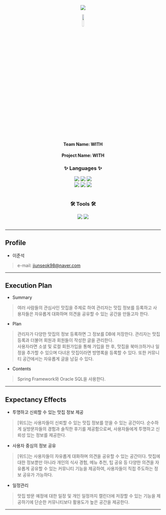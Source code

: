 <div align=center>
 <img src="https://capsule-render.vercel.app/api?type=rect&color=black&text=%20%20WITH%20%20&fontAlign=30&fontColor=ffffff&fontSize=30&textBg=true&desc=%EB%A7%9B%EC%A7%91%20%EC%A0%95%EB%B3%B4%20%EA%B3%B5%EC%9C%A0%20%EC%BB%A4%EB%AE%A4%EB%8B%88%ED%8B%B0&descAlign=60&descAlignY=50" />
</div>
<div align=center>
 <p><img width="10%" src="https://github.com/juns2ok/WITH/assets/163388549/c2f1e5b4-5ca8-4dc8-a133-8ae61422e914"></p>
 <h4>Team Name: WITH</h4>
 <h4>Project Name: WITH</h4>
</div>

<div align=center>
	<h3>✨ Languages ✨</h3>
</div>
<div align="center">
	<img src="https://img.shields.io/badge/HTML5-E34F26?style=flat&logo=HTML5&logoColor=white" />
	<img src="https://img.shields.io/badge/CSS3-1572B6?style=flat&logo=CSS3&logoColor=white" />
	<img src="https://img.shields.io/badge/JavaScript-F7DF1E?style=flat&logo=JavaScript&logoColor=white" />
  <br>
  <img src="https://img.shields.io/badge/Spring-6DB33F?style=flat&logo=Spring&logoColor=white" />
  <img src="https://img.shields.io/badge/Mybatis-000000?style=flat&logo=Fluentd&logoColor=white" />
  <img src="https://img.shields.io/badge/Oracle%20SQL-F80000?style=flat&logo=Oracle&logoColor=white" />
</div>
<br>
<div align=center>
	<h3>🛠 Tools 🛠</h3>
</div>
<div align=center>
  <img src="https://img.shields.io/badge/Eclipse%20IDE-2C2255?style=flat&logo=EclipseIDE&logoColor=white" />
	<img src="https://img.shields.io/badge/Tomcat-F8DC75?style=flat&logo=ApacheTomcat&logoColor=white" />
</div>
<br>

-------------------------------------------

## Profile

- 이준석
> e-mail: jjunseok98@naver.com

---------------------------------------


## Execution Plan
- Summary
>  여러 사람들의 관심사인 맛집을 주제로 하여 관리자는 맛집 정보를 등록하고 사용자들은 자유롭게 대화하며 의견을 공유할 수 있는 공간을 만들고자 한다.

- Plan
>  관리자가 다양한 맛집의 정보 등록하면 그 정보를 DB에 저장한다. 관리자는 맛집 등록과 더불어 회원과 회원들이 작성한 글을 관리한다. <br> 사용자라면 소셜 및 로컬 회원가입을 통해 가입을 한 후, 맛집을 북마크하거나 일정을 추가할 수 있으며 다녀온 맛집이라면 방명록을 등록할 수 있다. 또한 커뮤니티 공간에서는 자유롭게 글을 남길 수 있다.

- Contents
> Spring Framework와 Oracle SQL을 사용한다.
 
 ------------------------------------------------
 
## Expectancy Effects
- 투명하고 신뢰할 수 있는 맛집 정보 제공
> [위드]는 사용자들이 신뢰할 수 있는 맛집 정보를 얻을 수 있는 공간이다. 순수하게 실방문자들의 경험과 솔직한 후기를 제공함으로써, 사용자들에게 투명하고 신뢰성 있는 정보를 제공한다.

- 사용자 중심의 정보 공유
> [위드]는 사용자들이 자유롭게 대화하며 의견을 공유할 수 있는 공간이다. 맛집에 대한 정보뿐만 아니라 개인의 식사 경험, 메뉴 추천, 팁 공유 등 다양한 의견을 자유롭게 공유할 수 있는 커뮤니티 기능을 제공하여, 사용자들이 직접 주도하는 정보 공유가 가능하다.

- 일정관리
> 맛집 방문 예정에 대한 일정 및 개인 일정까지 캘린더에 저장할 수 있는 기능을 제공하기에 단순한 커뮤니티보다 활용도가 높은 공간을 제공한다.

------------------------------------------------
 
